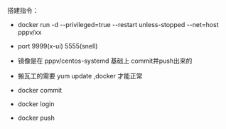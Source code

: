 搭建指令：
-  docker run -d --privileged=true --restart unless-stopped --net=host pppv/xx

- port  9999(x-ui)     5555(snell)

- 镜像是在 pppv/centos-systemd 基础上 commit并push出来的

- 搬瓦工的需要 yum update ,docker 才能正常

- docker commit
- docker login
- docker push
